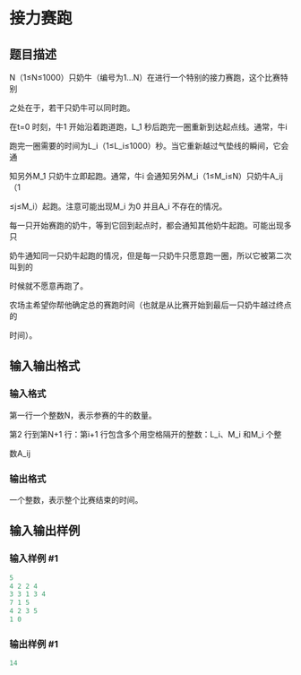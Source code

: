 # 接力赛跑

## 题目描述

N（1≤N≤1000）只奶牛（编号为1…N）在进行一个特别的接力赛跑，这个比赛特别

之处在于，若干只奶牛可以同时跑。

在t=0 时刻，牛1 开始沿着跑道跑，L\_1 秒后跑完一圈重新到达起点线。通常，牛i

跑完一圈需要的时间为L\_i（1≤L\_i≤1000）秒。当它重新越过气垫线的瞬间，它会通

知另外M\_1 只奶牛立即起跑。通常，牛i 会通知另外M\_i（1≤M\_i≤N）只奶牛A\_ij（1

≤j≤M\_i）起跑。注意可能出现M\_i 为0 并且A\_i 不存在的情况。

每一只开始赛跑的奶牛，等到它回到起点时，都会通知其他奶牛起跑。可能出现多只

奶牛通知同一只奶牛起跑的情况，但是每一只奶牛只愿意跑一圈，所以它被第二次叫到的

时候就不愿意再跑了。

农场主希望你帮他确定总的赛跑时间（也就是从比赛开始到最后一只奶牛越过终点的

时间）。

## 输入输出格式

### 输入格式

第一行一个整数N，表示参赛的牛的数量。

第2 行到第N+1 行：第i+1 行包含多个用空格隔开的整数：L\_i、M\_i 和M\_i 个整

数A\_ij

### 输出格式

一个整数，表示整个比赛结束的时间。

## 输入输出样例

### 输入样例 #1

```cpp
5
4 2 2 4
3 3 1 3 4
7 1 5
4 2 3 5
1 0
```


### 输出样例 #1

```cpp
14
```


